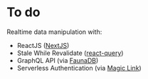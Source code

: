 # To do

Realtime data manipulation with:

- ReactJS ([NextJS](https://github.com/vercel/next.js))
- Stale While Revalidate ([react-query](https://github.com/tannerlinsley/react-query))
- GraphQL API (via [FaunaDB](https://fauna.com))
- Serverless Authentication (via [Magic Link](https://magic.link/))
